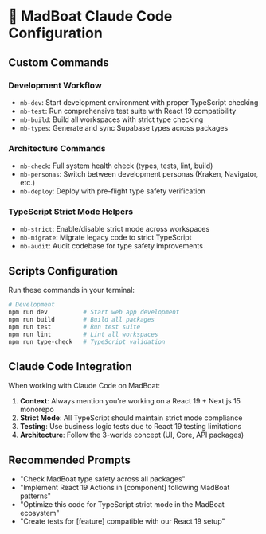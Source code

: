 # 🐙 MadBoat Claude Code Configuration

## Custom Commands

### Development Workflow
- `mb-dev`: Start development environment with proper TypeScript checking
- `mb-test`: Run comprehensive test suite with React 19 compatibility
- `mb-build`: Build all workspaces with strict type checking
- `mb-types`: Generate and sync Supabase types across packages

### Architecture Commands  
- `mb-check`: Full system health check (types, tests, lint, build)
- `mb-personas`: Switch between development personas (Kraken, Navigator, etc.)
- `mb-deploy`: Deploy with pre-flight type safety verification

### TypeScript Strict Mode Helpers
- `mb-strict`: Enable/disable strict mode across workspaces
- `mb-migrate`: Migrate legacy code to strict TypeScript
- `mb-audit`: Audit codebase for type safety improvements

## Scripts Configuration

Run these commands in your terminal:

```bash
# Development
npm run dev          # Start web app development
npm run build        # Build all packages
npm run test         # Run test suite
npm run lint         # Lint all workspaces
npm run type-check   # TypeScript validation
```

## Claude Code Integration

When working with Claude Code on MadBoat:

1. **Context**: Always mention you're working on a React 19 + Next.js 15 monorepo
2. **Strict Mode**: All TypeScript should maintain strict mode compliance
3. **Testing**: Use business logic tests due to React 19 testing limitations
4. **Architecture**: Follow the 3-worlds concept (UI, Core, API packages)

## Recommended Prompts

- "Check MadBoat type safety across all packages"
- "Implement React 19 Actions in [component] following MadBoat patterns"
- "Optimize this code for TypeScript strict mode in the MadBoat ecosystem"
- "Create tests for [feature] compatible with our React 19 setup"